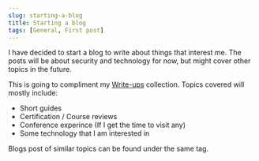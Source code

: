 ```yaml
---
slug: starting-a-blog
title: Starting a blog
tags: [General, First post]
---
```


I have decided to start a blog to write about things that interest me. 
The posts will be about security and technology for now, but might cover other topics in the future.

<!-- truncate -->

This is going to compliment my [Write-ups](https://kunalwalavalkarwrite-ups.vercel.app/) collection.
Topics covered will mostly include:

- Short guides
- Certification / Course reviews
- Conference experince (If I get the time to visit any)
- Some technology that I am interested in

Blogs post of similar topics can be found under the same tag.

